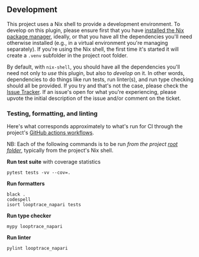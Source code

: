 ## Development
This project uses a Nix shell to provide a development environment. 
To develop on this plugin, please ensure first that you have [installed the Nix package manager](https://nixos.org/download/), ideally, or that you have all the dependencies you'll need otherwise installed (e.g., in a virtual environment you're managing separately).
If you're using the Nix shell, the first time it's started it will create a `.venv` subfolder in the project root folder.

By default, with `nix-shell`, you should have all the dependencies you'll need not only to _use_ this plugin, but also to _develop_ on it. 
In other words, dependencies to do things like run tests, run linter(s), and run type checking should all be provided. 
If you try and that's not the case, please check the [Issue Tracker](https://github.com/gerlichlab/looptrace-napari/issues).
If an issue's open for what you're experiencing, please upvote the initial description of the issue and/or comment on the ticket.

### Testing, formatting, and linting
Here's what corresponds approximately to what's run for CI through the project's [GitHub actions workflows](../.github/workflows/).

NB: Each of the following commands is to be run _from the project [root folder](../)_, typically from the project's Nix shell.

__Run test suite__ with coverage  statistics
```console
pytest tests -vv --cov=.
```

__Run formatters__
```console
black .
codespell
isort looptrace_napari tests
```

__Run type checker__
```console
mypy looptrace_napari
```

__Run linter__
```console
pylint looptrace_napari
```
